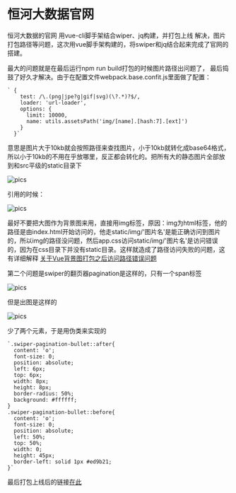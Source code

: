 # 恒河大数据官网
恒河大数据的官网 用vue-cli脚手架结合wiper、jq构建，并打包上线 解决，图片打包路径等问题，这次用vue脚手架构建的，将swiper和jq结合起来完成了官网的搭建。

最大的问题就是在最后运行npm run build打包的时候图片路径出问题了，
最后捣鼓了好久才解决。由于在配置文件webpack.base.confit.js里面做了配置：

    ` {
        test: /\.(png|jpe?g|gif|svg)(\?.*)?$/,
        loader: 'url-loader',
        options: {
          limit: 10000,
          name: utils.assetsPath('img/[name].[hash:7].[ext]')
        }
      }`
意思是图片大于10kb就会按照路径来查找图片，小于10kb就转化成base64格式，所以小于10kb的不用在乎放哪里，反正都会转化的。把所有大的静态图片全部放到和src平级的static目录下

![pics](http://119.29.151.41/BigData/myPics/13.png)

引用的时候：

![pics](http://119.29.151.41/BigData/myPics/14.png)

最好不要把大图作为背景图来用，直接用img标签，原因：img为html标签，他的路径是由index.html开始访问的，他走static/img/'图片名'是能正确访问到图片的，所以img的路径没问题，然后app.css访问static/img/'图片名'是访问错误的，因为在css目录下并没有static目录。这样就造成了路径访问失败的问题，这有详细解释
[关于Vue背景图打包之后访问路径错误问题](http://blog.csdn.net/stoplll/article/details/64906909)

第二个问题是swiper的翻页器pagination是这样的，只有一个span标签

![pics](http://119.29.151.41/BigData/myPics/12.png)

但是出图是这样的

![pics](http://119.29.151.41/BigData/myPics/11.png)

少了两个元素，于是用伪类来实现的

    `.swiper-pagination-bullet::after{
      content: 'o';
      font-size: 0;
      position: absolute;
      left: 6px;
      top: 6px;
      width: 8px;
      height: 8px;
      border-radius: 50%;
      background: #ffffff;
    }
    .swiper-pagination-bullet::before{
      content: 'o';
      font-size: 0;
      position: absolute;
      left: 50%;
      top: 50%;
      width: 0;
      height: 45px;
      border-left: solid 1px #ed9b21;
    }`

最后打包上线后的链接[在此](http://119.29.151.41/BigData/dist/#/mainPage)